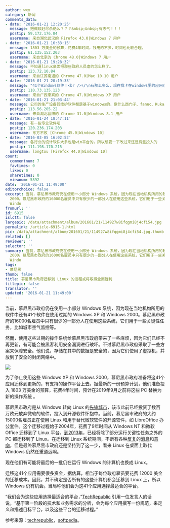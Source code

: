 ```yaml
---
author: wxy
category: 新闻
comments_data:
- date: '2016-01-21 12:20:25'
  message: 把微软赶尽杀绝么？？？&nbsp;&nbsp;有志气！！！
  postip: 59.172.176.84
  username: 来自湖北武汉的 Firefox 43.0|Windows 7 用户
- date: '2016-01-21 16:33:15'
  message: 1803 万美金的预算，花费4年时间，钱用的不多，时间也比较合理。
  postip: 61.135.152.203
  username: 来自北京的 Chrome 48.0|Windows 7 用户
- date: '2016-01-21 19:28:32'
  message: 不知道linux桌面把那些政府人员虐的怎么样了。
  postip: 123.72.10.84
  username: 来自江苏南通的 Chrome 47.0|Mac 10.10 用户
- date: '2016-01-21 20:19:33'
  message: "41个Windows软件！<br />\r\n有那么多么，现在我卡在windows里的应用也就7个。"
  postip: 110.73.135.123
  username: 来自广西来宾的 Chrome 47.0|Windows XP 用户
- date: '2016-01-21 21:03:44'
  message: 公司的生产设备其维护软件都是基于windows的，像什么西门子、fanuc、Kuka、三菱什么的，还有AutoCAD、UG、CATIA、CAXA、EPlan等，完全看不到迁移的可能。倒是家里的电脑除了游戏外linux已经很好用了。
  postip: 113.56.205.22
  username: 来自湖北襄阳的 Chrome 31.0|Windows 8.1 用户
- date: '2016-01-24 18:47:11'
  message: 有一些专业软件吧
  postip: 120.236.174.203
  username: 东方不败 [Chrome 45.0|Windows 10]
- date: '2016-03-05 16:02:52'
  message: 各行业的设计软件大多也是win平台的，所以想要一下改过来还是有些投入的
  postip: 111.198.170.215
  username: longtou [Firefox 44.0|Windows 10]
count:
  commentnum: 7
  favtimes: 0
  likes: 0
  sharetimes: 0
  viewnum: 5892
date: '2016-01-21 11:49:00'
editorchoice: false
excerpt: 当前，慕尼黑市政府仍在使用一小部分 Windows 系统，因为现在当地机构所用的软件中还有41个软件在使用过期的 Windows XP 和 Windows
  2000。慕尼黑市政府的16000名雇员中只有很少的一部分人在使用这些系统，它们用于一些关键性任务，比如城市空气监控等。 然而，使用这些过期的操作系统给慕尼黑市政府带来了一些麻烦，因为它们已经不再更新，有可能会被黑客利用安全漏洞进行破坏。不过慕尼黑市政府采取了一些方案来保障安全。他们说，存储在其中的数据是安全的，因为它们使用了虚拟机，并放到了安全的封闭网络中。  为了停止使用这些
  Windo
fromurl: ''
id: 6915
islctt: false
largepic: /data/attachment/album/201601/21/114927w8ifqgmi8j4cfi54.jpg
permalink: /article-6915-1.html
pic: /data/attachment/album/201601/21/114927w8ifqgmi8j4cfi54.jpg.thumb.jpg
related: []
reviewer: ''
selector: ''
summary: 当前，慕尼黑市政府仍在使用一小部分 Windows 系统，因为现在当地机构所用的软件中还有41个软件在使用过期的 Windows XP 和 Windows
  2000。慕尼黑市政府的16000名雇员中只有很少的一部分人在使用这些系统，它们用于一些关键性任务，比如城市空气监控等。 然而，使用这些过期的操作系统给慕尼黑市政府带来了一些麻烦，因为它们已经不再更新，有可能会被黑客利用安全漏洞进行破坏。不过慕尼黑市政府采取了一些方案来保障安全。他们说，存储在其中的数据是安全的，因为它们使用了虚拟机，并放到了安全的封闭网络中。  为了停止使用这些
  Windo
tags:
- 慕尼黑
thumb: false
title: 慕尼黑市政府迁移到 Linux 的进程或将取得全面胜利
titlepic: false
translator: ''
updated: '2016-01-21 11:49:00'
---
```


当前，慕尼黑市政府仍在使用一小部分 Windows 系统，因为现在当地机构所用的软件中还有41个软件在使用过期的 Windows XP 和 Windows 2000。慕尼黑市政府的16000名雇员中只有很少的一部分人在使用这些系统，它们用于一些关键性任务，比如城市空气监控等。


然而，使用这些过期的操作系统给慕尼黑市政府带来了一些麻烦，因为它们已经不再更新，有可能会被黑客利用安全漏洞进行破坏。不过慕尼黑市政府采取了一些方案来保障安全。他们说，存储在其中的数据是安全的，因为它们使用了虚拟机，并放到了安全的封闭网络中。


![](/data/attachment/album/201601/21/114927w8ifqgmi8j4cfi54.jpg)


为了停止使用这些 Windows XP 和 Windows 2000，慕尼黑市政府准备将这41个应用迁移到更新的，有支持的操作平台上去。据最新的一份预算计划，他们准备投入 1803 万美金的预算，花费4年时间，预计在2019年9月之前将这些 PC 替换为新的操作系统 。


慕尼黑市政府是从 Windows 转向 Linux 的[先锋城市](/article-2860-1.html)，该市此前已经投资了数百万欧元放弃微软的软件，投入到开源软件怀抱中。当前，慕尼黑市政府的大约15000名雇员正在使用 Linux 和用于替代微软软件的开源软件，如 LibreOffice 办公套件。这个迁移过程始于2004年，花费了9年时间从 Windows NT 和微软 Office 迁移到了 Linux 平台。[到2013年](/article-2294-1.html)，已经将除了部分运行关键性任务之外的 PC 都迁移到了 Linux。在迁移到 Linux 系统期间，不断有各种[反复](/article-3635-1.html)的[消息](/article-3691-1.html)和[意向](/article-4031-1.html)，但是最终慕尼黑市政府还是坚持到了这一步，看来 Linux 在桌面上取代 Windows 仍然任重道远啊。


现在他们有可能将最后的一批仍在运行 Windows 的计算机也换成 Linux。


迁移这41个应用需要很多资金，据估算，相当于每位政府雇员要花费 12000 美金的迁移成本。因此，并不确定是否所有的这些计算机都会迁移到 Linux 上，所以 Windows 仍有机会。当局称他们会为这41个应用选择最适合的平台。


“我们会为这些应用选择最适合的平台，”[TechRepublic](http://www.techrepublic.com/article/the-cost-of-ditching-windows-xp-more-than-12000-per-person/) 引用一位发言人的话说，“基于第一阶段的技术和业务需求的分析，会为每个应用撰写一份规范，来定义和描述目标平台，以及这些平台的迁移过程。”


参考来源：[techrepublic](http://www.techrepublic.com/article/the-cost-of-ditching-windows-xp-more-than-12000-per-person/)，[softpedia](http://news.softpedia.com/news/german-city-that-replaced-windows-with-linux-to-ditch-latest-windows-xp-2000-pcs-499160.shtml)。